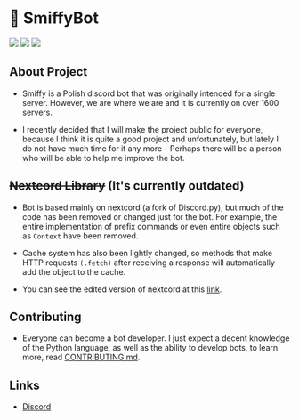 
# 🤖 SmiffyBot
![](https://img.shields.io/github/commit-activity/w/SmiffyBot/SmiffyBot?style=for-the-badge&color=%232289e0)
![](https://img.shields.io/github/languages/top/SmiffyBot/SmiffyBot?style=for-the-badge&color=%232289e0)
![](https://img.shields.io/github/license/SmiffyBot/SmiffyBot?style=for-the-badge&color=%232289e0)


## About Project
- Smiffy is a Polish discord bot that was originally intended for a single server.
However, we are where we are and it is currently on over 1600 servers.


- I recently decided that I will make the project public for everyone, because I think it is quite a good project and unfortunately, but lately I do not have much time for it any more - Perhaps there will be a person who will be able to help me improve the bot.


## ~~Nextcord Library~~ (It's currently outdated)
- Bot is based mainly on nextcord (a fork of Discord.py), but much of the code has been removed or changed just for the bot. For example, the entire implementation of prefix commands or even entire objects such as `Context` have been removed.


- Cache system has also been lightly changed, so methods that make HTTP requests `(.fetch)` after receiving a response will automatically add the object to the cache.


- You can see the edited version of nextcord at this [link](https://github.com/SmiffyBot/nextcord/tree/Smiffy).

## Contributing
- Everyone can become a bot developer. I just expect a decent knowledge of the Python language, as well as the ability to develop bots, to learn more, read [CONTRIBUTING.md](CONTRIBUTING.md).

## Links
- [Discord](https://discord.gg/TmUpSDyzQn)
